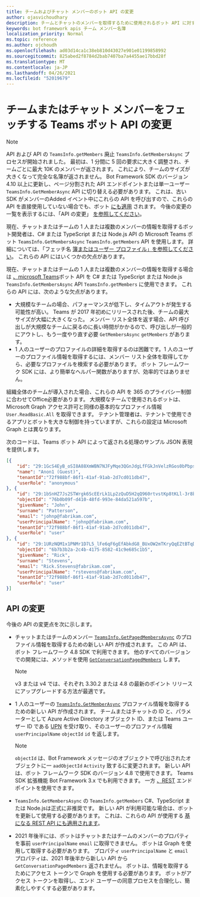 ```yaml
---
title: チームおよびチャット メンバーのボット API の変更
author: ojasvichoudhary
description: チームとチャットのメンバーを取得するために使用されるボット API に対する今後の変更と進行中の変更について説明します。
keywords: bot framework apis チーム メンバー名簿
localization_priority: Normal
ms.topic: reference
ms.author: ojchoudh
ms.openlocfilehash: ad03d14ca1c38eb810d43027e901e01199858992
ms.sourcegitcommit: 825abed2f8784d2bab7407ba7a4455ae17bbd28f
ms.translationtype: MT
ms.contentlocale: ja-JP
ms.lasthandoff: 04/26/2021
ms.locfileid: "52019679"
---
```

# <a name="teams-bot-api-changes-to-fetch-team-or-chat-members"></a>チームまたはチャット メンバーをフェッチする Teams ボット API の変更

>[!NOTE]
> API および API の `TeamsInfo.getMembers` 廃止 `TeamsInfo.GetMembersAsync` プロセスが開始されました。 最初は、1 分間に 5 回の要求に大きく調整され、チームごとに最大 10K のメンバーが返されます。 これにより、チームのサイズが大きくなって完全な名簿が返されません。
> Bot Framework SDK のバージョン 4.10 以上に更新し、ページ分割された API エンドポイントまたは単一ユーザー `TeamsInfo.GetMemberAsync` API に切り替える必要があります。 これは、古い SDK がメンバーのAdded イベント中にこれらの API を呼び出すので、これらの API を直接使用していない場合でも、ボット [にも適用](../bots/how-to/conversations/subscribe-to-conversation-events.md#team-members-added) されます。 今後の変更の一覧を表示するには、「API の変更」 [を参照してください](team-chat-member-api-changes.md#api-changes)。 

現在、チャットまたはチームの 1 人または複数のメンバーの情報を取得するボット開発者は、C# または TypeScript または Node.js API の Microsoft Teams ボット `TeamsInfo.GetMembersAsync` `TeamsInfo.getMembers` API を使用します。 詳細については、「フェッチ名 [簿またはユーザー プロファイル」を参照してください](../bots/how-to/get-teams-context.md#fetch-the-roster-or-user-profile)。 これらの API にはいくつかの欠点があります。

現在、チャットまたはチームの 1 人または複数のメンバーの情報を取得する場合は [、microsoft Teams](https://docs.microsoft.com/microsoftteams/platform/bots/how-to/get-teams-context?tabs=dotnet#fetch-the-roster-or-user-profile)ボット API を C# または TypeScript または Node.js `TeamsInfo.GetMembersAsync` API `TeamsInfo.getMembers` に使用できます。 これらの API には、次のような欠点があります。

* 大規模なチームの場合、パフォーマンスが低下し、タイムアウトが発生する可能性が高い。 Teams が 2017 年初めにリリースされた後、チームの最大サイズが大幅に大きくなった。 メンバー リスト全体を返す場合、API 呼び出しが大規模なチームに戻るのに長い時間がかかるので、呼び出しが一般的にアウトし、もう一度やり直す必要 `GetMembersAsync` `getMembers` があります。
* 1 人のユーザーのプロファイルの詳細を取得するのは困難です。1 人のユーザーのプロファイル情報を取得するには、メンバー リスト全体を取得してから、必要なプロファイルを検索する必要があります。 ボット フレームワーク SDK には、より簡単なヘルパー関数がありますが、効率的ではありません。

組織全体のチームが導入された場合、これらの API を 365 のプライバシー制御に合わせてOffice必要があります。 大規模なチームで使用されるボットは、Microsoft Graph アクセス許可と同様の基本的なプロファイル情報 `User.ReadBasic.All` を取得できます。 テナント管理者は、テナントで使用できるアプリとボットを大きな制御を持っていますが、これらの設定は Microsoft Graph とは異なります。

次のコードは、Teams ボット API によって返される処理のサンプル JSON 表現を提供します。

```json
[{
    "id": "29:1GcS4EyB_oSI8A88XmWBN7NJFyMqe3QGnJdgLfFGkJnVelzRGos0bPbpsfJjcbAD22bmKc4GMbrY2g4JDrrA8vM06X1-cHHle4zOE6U4ttcc",
    "name": "Anon1 (Guest)",
    "tenantId":"72f988bf-86f1-41af-91ab-2d7cd011db47",
    "userRole": "anonymous"
}, {
    "id": "29:1bSnHZ7Js2STWrgk6ScEErLk1Lp2zQuD5H2qQ960rtvstKp8tKLl-3r8b6DoW0QxZimuTxk_kupZ1DBMpvIQQUAZL-PNj0EORDvRZXy8kvWk",
    "objectId": "76b0b09f-d410-48fd-993e-84da521a597b",
    "givenName": "John",
    "surname": "Patterson",
    "email": "johnp@fabrikam.com",
    "userPrincipalName": "johnp@fabrikam.com",
    "tenantId":"72f988bf-86f1-41af-91ab-2d7cd011db47",
    "userRole": "user"
}, {
    "id": "29:1URzNQM1x1PNMr1D7L5_lFe6qF6gEfAbkdG8_BUxOW2mTKryQqEZtBTqDt10-MghkzjYDuUj4KG6nvg5lFAyjOLiGJ4jzhb99WrnI7XKriCs",
    "objectId": "6b7b3b2a-2c4b-4175-8582-41c9e685c1b5",
    "givenName": "Rick",
    "surname": "Stevens",
    "email": "Rick.Stevens@fabrikam.com",
    "userPrincipalName": "rstevens@fabrikam.com",
    "tenantId":"72f988bf-86f1-41af-91ab-2d7cd011db47",
    "userRole": "user"
}]
```

## <a name="api-changes"></a>API の変更

今後の API の変更点を次に示します。

* チャットまたはチームのメンバー [`TeamsInfo.GetPagedMembersAsync`](https://docs.microsoft.com/microsoftteams/platform/bots/how-to/get-teams-context?tabs=dotnet#fetch-the-roster-or-user-profile) のプロファイル情報を取得するための新しい API が作成されます。 この API は、ボット フレームワーク 4.8 SDK で利用できます。 他のすべてのバージョンでの開発には、メソッドを使用 [`GetConversationPagedMembers`](https://docs.microsoft.com/dotnet/api/microsoft.bot.connector.conversationsextensions.getconversationpagedmembersasync?view=botbuilder-dotnet-stable&preserve-view=true) します。

    > [!NOTE]
    > v3 または v4 では、それぞれ 3.30.2 または 4.8 の最新のポイント リリースにアップグレードする方法が最適です。

* 1 人のユーザーの [`TeamsInfo.GetMemberAsync`](https://docs.microsoft.com/microsoftteams/platform/bots/how-to/get-teams-context?tabs=dotnet#get-single-member-details) プロファイル情報を取得するための新しい API が作成されます。 チームまたはチャットの ID と、パラメーターとして Azure Active Directory オブジェクト ID、または Teams ユーザー ID である [UPN](https://docs.microsoft.com/windows/win32/ad/naming-properties#userprincipalname) を受け取り、そのユーザーのプロファイル情報 `userPrincipalName` `objectId` `id` を返します。

    > [!NOTE]
    > `objectId` は、Bot Framework メッセージのオブジェクトで呼び出されたオブジェクトに一 `aadObjectId` `Activity` 致するに変更されます。 新しい API は、ボット フレームワーク SDK のバージョン 4.8 で使用できます。 Teams SDK 拡張機能 Bot Framework 3.x でも利用できます。 一方 [、REST](https://docs.microsoft.com/microsoftteams/platform/bots/how-to/get-teams-context?tabs=json#get-single-member-details) エンドポイントを使用できます。

* `TeamsInfo.GetMembersAsync` の `TeamsInfo.getMembers` C#、TypeScript または Node.jsは正式に非推奨です。 新しい API が利用可能な場合は、ボットを更新して使用する必要があります。 これは、これらの API が使用する [基になる REST API にも適用されます](https://docs.microsoft.com/microsoftteams/platform/bots/how-to/get-teams-context?tabs=json#tabpanel_CeZOj-G++Q_json)。
* 2021 年後半には、ボットはチャットまたはチームのメンバーのプロパティを事前 `userPrincipalName` `email` に取得できません。 ボットは Graph を使用して取得する必要があります。 プロパティ `userPrincipalName` と `email` プロパティは、2021 年後半から新しい API から `GetConversationPagedMembers` 返されません。 ボットは、情報を取得するためにアクセス トークンで Graph を使用する必要があります。 ボットがアクセス トークンを取得し、エンド ユーザーの同意プロセスを合理化し、簡素化しやすくする必要があります。
